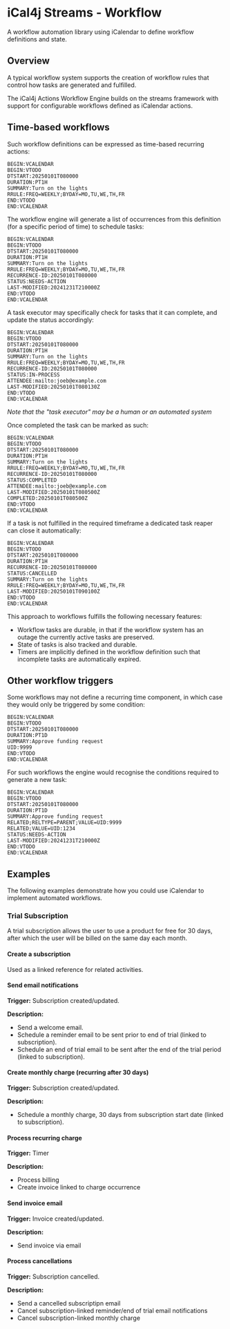# iCal4j Streams - Workflow

A workflow automation library using iCalendar to define workflow definitions and state.

## Overview

A typical workflow system supports the creation of workflow rules that control how tasks
are generated and fulfilled.

The iCal4j Actions Workflow Engine builds on the streams framework with support for
configurable workflows defined as iCalendar actions.

## Time-based workflows

Such workflow definitions can be expressed as time-based recurring actions:

    BEGIN:VCALENDAR
    BEGIN:VTODO
    DTSTART:20250101T080000
    DURATION:PT1H
    SUMMARY:Turn on the lights
    RRULE:FREQ=WEEKLY;BYDAY=MO,TU,WE,TH,FR
    END:VTODO
    END:VCALENDAR

The workflow engine will generate a list of occurrences from this definition (for a specific
period of time) to schedule tasks:

    BEGIN:VCALENDAR
    BEGIN:VTODO
    DTSTART:20250101T080000
    DURATION:PT1H
    SUMMARY:Turn on the lights
    RRULE:FREQ=WEEKLY;BYDAY=MO,TU,WE,TH,FR
    RECURRENCE-ID:20250101T080000
    STATUS:NEEDS-ACTION
    LAST-MODIFIED:20241231T210000Z
    END:VTODO
    END:VCALENDAR

A task executor may specifically check for tasks that it can complete, and update the status
accordingly:

    BEGIN:VCALENDAR
    BEGIN:VTODO
    DTSTART:20250101T080000
    DURATION:PT1H
    SUMMARY:Turn on the lights
    RRULE:FREQ=WEEKLY;BYDAY=MO,TU,WE,TH,FR
    RECURRENCE-ID:20250101T080000
    STATUS:IN-PROCESS
    ATTENDEE:mailto:joeb@example.com
    LAST-MODIFIED:20250101T080130Z
    END:VTODO
    END:VCALENDAR

_Note that the "task executor" may be a human or an automated system_

Once completed the task can be marked as such:

    BEGIN:VCALENDAR
    BEGIN:VTODO
    DTSTART:20250101T080000
    DURATION:PT1H
    SUMMARY:Turn on the lights
    RRULE:FREQ=WEEKLY;BYDAY=MO,TU,WE,TH,FR
    RECURRENCE-ID:20250101T080000
    STATUS:COMPLETED
    ATTENDEE:mailto:joeb@example.com
    LAST-MODIFIED:20250101T080500Z
    COMPLETED:20250101T080500Z
    END:VTODO
    END:VCALENDAR

If a task is not fulfilled in the required timeframe a dedicated task reaper can close it
automatically:

    BEGIN:VCALENDAR
    BEGIN:VTODO
    DTSTART:20250101T080000
    DURATION:PT1H
    RECURRENCE-ID:20250101T080000
    STATUS:CANCELLED
    SUMMARY:Turn on the lights
    RRULE:FREQ=WEEKLY;BYDAY=MO,TU,WE,TH,FR
    LAST-MODIFIED:20250101T090100Z
    END:VTODO
    END:VCALENDAR

This approach to workflows fulfills the following necessary features:

* Workflow tasks are durable, in that if the workflow system has
an outage the currently active tasks are preserved.
* State of tasks is also tracked and durable.
* Timers are implicitly defined in the workflow definition such that
incomplete tasks are automatically expired.

## Other workflow triggers

Some workflows may not define a recurring time component, in which case they
would only be triggered by some condition:

    BEGIN:VCALENDAR
    BEGIN:VTODO
    DTSTART:20250101T080000
    DURATION:PT1D
    SUMMARY:Approve funding request
    UID:9999
    END:VTODO
    END:VCALENDAR

For such workflows the engine would recognise the conditions required to generate
a new task:

    BEGIN:VCALENDAR
    BEGIN:VTODO
    DTSTART:20250101T080000
    DURATION:PT1D
    SUMMARY:Approve funding request
    RELATED;RELTYPE=PARENT;VALUE=UID:9999
    RELATED;VALUE=UID:1234
    STATUS:NEEDS-ACTION
    LAST-MODIFIED:20241231T210000Z
    END:VTODO
    END:VCALENDAR


## Examples

The following examples demonstrate how you could use iCalendar to implement automated workflows.

### Trial Subscription

A trial subscription allows the user to use a product for free for 30 days, after which the user will be billed
on the same day each month.

#### Create a subscription

Used as a linked reference for related activities.

#### Send email notifications

**Trigger:** Subscription created/updated.

**Description:**

* Send a welcome email.
* Schedule a reminder email to be sent prior to end of trial (linked to subscription).
* Schedule an end of trial email to be sent after the end of the trial period (linked to subscription).

#### Create monthly charge (recurring after 30 days)

**Trigger:** Subscription created/updated.

**Description:**

* Schedule a monthly charge, 30 days from subscription start date (linked to subscription).

#### Process recurring charge

**Trigger:** Timer

**Description:**

* Process billing
* Create invoice linked to charge occurrence

#### Send invoice email

**Trigger:** Invoice created/updated.

**Description:**

* Send invoice via email

#### Process cancellations

**Trigger:** Subscription cancelled.

**Description:**

* Send a cancelled subscriptipn email
* Cancel subscription-linked reminder/end of trial email notifications
* Cancel subscription-linked monthly charge
